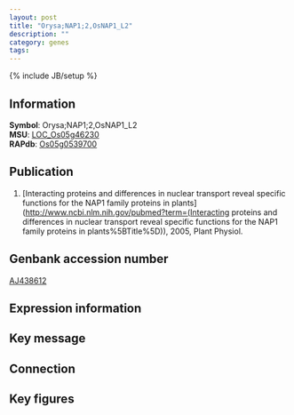 ```yaml
---
layout: post
title: "Orysa;NAP1;2,OsNAP1_L2"
description: ""
category: genes
tags: 
---
```

{% include JB/setup %}

## Information
__Symbol__: Orysa;NAP1;2,OsNAP1_L2  
__MSU__: [LOC_Os05g46230](http://rice.plantbiology.msu.edu/cgi-bin/ORF_infopage.cgi?orf=LOC_Os05g46230)  
__RAPdb__: [Os05g0539700](http://rapdb.dna.affrc.go.jp/viewer/gbrowse_details/irgsp1?name=Os05g0539700)  

## Publication
1. [Interacting proteins and differences in nuclear transport reveal specific functions for the NAP1 family proteins in plants](http://www.ncbi.nlm.nih.gov/pubmed?term=(Interacting proteins and differences in nuclear transport reveal specific functions for the NAP1 family proteins in plants%5BTitle%5D)), 2005, Plant Physiol.

## Genbank accession number
[AJ438612](http://www.ncbi.nlm.nih.gov/nuccore/AJ438612)

## Expression information

## Key message

## Connection

## Key figures


